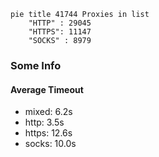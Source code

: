 
```mermaid
pie title 41744 Proxies in list
    "HTTP" : 29045
    "HTTPS": 11147
    "SOCKS" : 8979
```

### Some Info
#### Average Timeout

- mixed: 6.2s
- http: 3.5s
- https: 12.6s
- socks: 10.0s